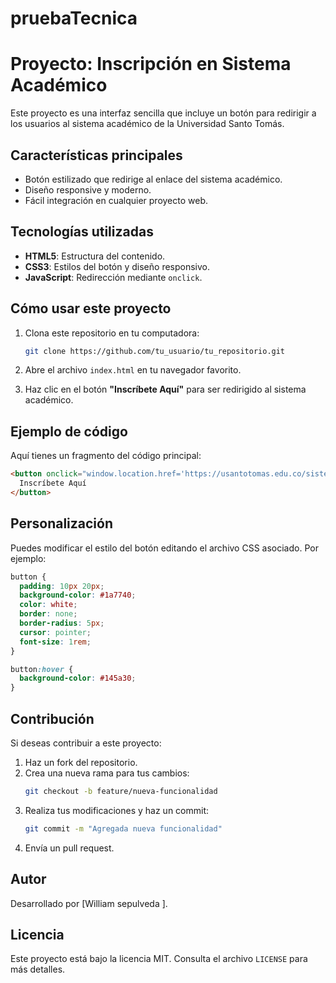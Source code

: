 # pruebaTecnica

# Proyecto: Inscripción en Sistema Académico

Este proyecto es una interfaz sencilla que incluye un botón para redirigir a los usuarios al sistema académico de la Universidad Santo Tomás.

## Características principales
- Botón estilizado que redirige al enlace del sistema académico.
- Diseño responsive y moderno.
- Fácil integración en cualquier proyecto web.

## Tecnologías utilizadas
- **HTML5**: Estructura del contenido.
- **CSS3**: Estilos del botón y diseño responsivo.
- **JavaScript**: Redirección mediante `onclick`.

## Cómo usar este proyecto
1. Clona este repositorio en tu computadora:
   ```bash
   git clone https://github.com/tu_usuario/tu_repositorio.git
   ```

2. Abre el archivo `index.html` en tu navegador favorito.

3. Haz clic en el botón **"Inscríbete Aquí"** para ser redirigido al sistema académico.

## Ejemplo de código
Aquí tienes un fragmento del código principal:

```html
<button onclick="window.location.href='https://usantotomas.edu.co/sistema-acad%C3%A9mico';">
  Inscríbete Aquí
</button>
```

## Personalización
Puedes modificar el estilo del botón editando el archivo CSS asociado. Por ejemplo:

```css
button {
  padding: 10px 20px;
  background-color: #1a7740;
  color: white;
  border: none;
  border-radius: 5px;
  cursor: pointer;
  font-size: 1rem;
}

button:hover {
  background-color: #145a30;
}
```

## Contribución
Si deseas contribuir a este proyecto:
1. Haz un fork del repositorio.
2. Crea una nueva rama para tus cambios:
   ```bash
   git checkout -b feature/nueva-funcionalidad
   ```
3. Realiza tus modificaciones y haz un commit:
   ```bash
   git commit -m "Agregada nueva funcionalidad"
   ```
4. Envía un pull request.

## Autor
Desarrollado por [William sepulveda ].

## Licencia
Este proyecto está bajo la licencia MIT. Consulta el archivo `LICENSE` para más detalles.
